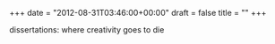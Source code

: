 +++
date = "2012-08-31T03:46:00+00:00"
draft = false
title = ""
+++
<p>dissertations: where creativity goes to die</p> 
